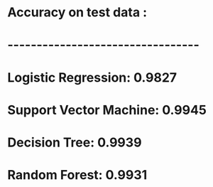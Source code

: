 #  Accuracy on test data :
# ---------------------------------

#  Logistic Regression:         0.9827
#  Support Vector Machine:      0.9945
#  Decision Tree:               0.9939
#  Random Forest:               0.9931
